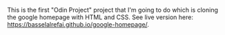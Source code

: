 This is the first "Odin Project" project that I'm going to do which is cloning the google homepage with HTML and CSS.
See live version here: https://basselalrefai.github.io/google-homepage/.
